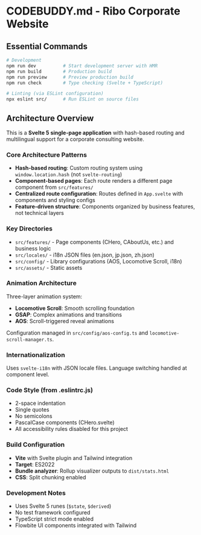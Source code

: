 # CODEBUDDY.md - Ribo Corporate Website

## Essential Commands

```bash
# Development
npm run dev          # Start development server with HMR
npm run build        # Production build
npm run preview      # Preview production build
npm run check        # Type checking (Svelte + TypeScript)

# Linting (via ESLint configuration)
npx eslint src/      # Run ESLint on source files
```

## Architecture Overview

This is a **Svelte 5 single-page application** with hash-based routing and multilingual support for a corporate consulting website.

### Core Architecture Patterns

- **Hash-based routing**: Custom routing system using `window.location.hash` (not `svelte-routing`)
- **Component-based pages**: Each route renders a different page component from `src/features/`
- **Centralized route configuration**: Routes defined in `App.svelte` with components and styling configs
- **Feature-driven structure**: Components organized by business features, not technical layers

### Key Directories

- `src/features/` - Page components (CHero, CAboutUs, etc.) and business logic
- `src/locales/` - i18n JSON files (en.json, jp.json, zh.json)
- `src/config/` - Library configurations (AOS, Locomotive Scroll, i18n)
- `src/assets/` - Static assets

### Animation Architecture

Three-layer animation system:
- **Locomotive Scroll**: Smooth scrolling foundation
- **GSAP**: Complex animations and transitions  
- **AOS**: Scroll-triggered reveal animations

Configuration managed in `src/config/aos-config.ts` and `locomotive-scroll-manager.ts`.

### Internationalization

Uses `svelte-i18n` with JSON locale files. Language switching handled at component level.

### Code Style (from .eslintrc.js)

- 2-space indentation
- Single quotes
- No semicolons
- PascalCase components (CHero.svelte)
- All accessibility rules disabled for this project

### Build Configuration

- **Vite** with Svelte plugin and Tailwind integration
- **Target**: ES2022
- **Bundle analyzer**: Rollup visualizer outputs to `dist/stats.html`
- **CSS**: Split chunking enabled

### Development Notes

- Uses Svelte 5 runes (`$state`, `$derived`)
- No test framework configured
- TypeScript strict mode enabled
- Flowbite UI components integrated with Tailwind